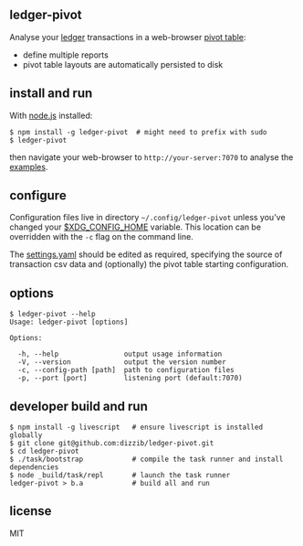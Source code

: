 ## ledger-pivot

Analyse your [ledger] transactions in a web-browser [pivot table]:

- define multiple reports
- pivot table layouts are automatically persisted to disk

## install and run

With [node.js] installed:

    $ npm install -g ledger-pivot  # might need to prefix with sudo
    $ ledger-pivot

then navigate your web-browser to `http://your-server:7070` to analyse
the [examples].

## configure

Configuration files live in directory `~/.config/ledger-pivot` unless
you've changed your [$XDG_CONFIG_HOME] variable.
This location can be overridden with the `-c` flag on the command line.

The [settings.yaml] should be edited as required, specifying the source
of transaction csv data and (optionally) the pivot table starting configuration.

## options

    $ ledger-pivot --help
    Usage: ledger-pivot [options]

    Options:

      -h, --help                output usage information
      -V, --version             output the version number
      -c, --config-path [path]  path to configuration files
      -p, --port [port]         listening port (default:7070)

## developer build and run

    $ npm install -g livescript   # ensure livescript is installed globally
    $ git clone git@github.com:dizzib/ledger-pivot.git
    $ cd ledger-pivot
    $ ./task/bootstrap            # compile the task runner and install dependencies
    $ node _build/task/repl       # launch the task runner
    ledger-pivot > b.a            # build all and run

## license

MIT

[$XDG_CONFIG_HOME]: http://standards.freedesktop.org/basedir-spec/basedir-spec-latest.html
[ledger]: http://www.ledger-cli.org
[node.js]: http://nodejs.org
[pivot table]: http://nicolas.kruchten.com/pivottable
[settings.yaml]: ./site/config/settings.yaml
[examples]: ./site/example
